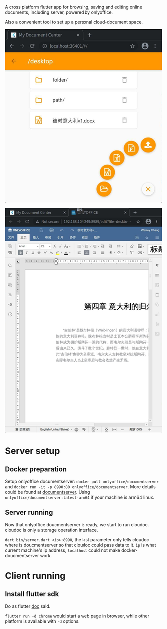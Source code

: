 A cross platform flutter app for browsing, saving and editing online documents, including server, powered by onlyoffice.

Also a convenient tool to set up a personal cloud-document space.

![cloudoc demo](doc/cloudoc-demo.png)

![edit a word file](doc/cloudoc-editing.png)

# Server setup

## Docker preparation

Setup onlyoffice documentserver: `docker pull onlyoffice/documentserver` and `docker run -it -p 8990:80 onlyoffice/documentserver`. More details could be found at [documentserver](https://github.com/ONLYOFFICE/Docker-DocumentServer). Using `onlyoffice/documentserver:latest-arm64` if your machine is arm64 linux.

## Server running

Now that onlyoffice doucmentserver is ready, we start to run cloudoc. cloudoc is only a storage operation interface.

`dart bin/server.dart <ip>:8990`, the last parameter only tells cloudoc where is doucmentserver so that cloudoc could pass data to it. `ip` is what current machine's ip address, `localhost` could not make docker-doucmentserver work.

# Client running

## Install flutter sdk

Do as flutter [doc](https://docs.flutter.dev/get-started/install) said.

`flutter run -d chrome` would start a web page in browser, while other platform is available with `-d` options.
